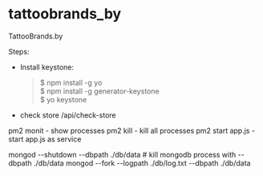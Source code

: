 # tattoobrands_by
TattooBrands.by

Steps:

- Install keystone:
    >$ npm install -g yo \
    $ npm install -g generator-keystone \
    $ yo keystone

- check store
/api/check-store

pm2 monit - show processes
pm2 kill - kill all processes
pm2 start app.js - start app.js as service

mongod --shutdown --dbpath ./db/data # kill mongodb process with --dbpath ./db/data
mongod --fork --logpath ./db/log.txt --dbpath ./db/data
